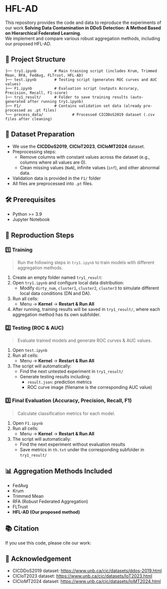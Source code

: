 
# HFL-AD

This repository provides the code and data to reproduce the experiments of our work **Solving Data Contamination in DDoS Detection: A Method Based on Hierarchical Federated Learning**.  
We implement and compare various robust aggregation methods, including our proposed HFL-AD.

## 📂 Project Structure

```
├── try1.ipynb        # Main training script (includes Krum, Trimmed Mean, RFA, FedAvg, FLTrust, HFL-AD)
├── test.ipynb        # Testing script (generates ROC curves and AUC values)
├── F1.ipynb          # Evaluation script (outputs Accuracy, Precision, Recall, F1-score)
├── try1_result/      # Folder to save training results (auto-generated after running try1.ipynb)
├── F1/               # Contains validation set data (already pre-processed as .pt files)
└── process_data/             # Processed CICDDoS2019 dataset (.csv files after cleaning)
```

## 📝 Dataset Preparation

- We use the **CICDDoS2019**, **CICIoT2023**, **CICIoMT2024** dataset.
- Preprocessing steps:
  - Remove columns with constant values across the dataset (e.g., columns where all values are 0).
  - Clean missing values (`NaN`), infinite values (`inf`), and other abnormal data.
- Validation data is provided in the `F1/` folder
- All files are preprocessed into `.pt` files.

## 🛠️ Prerequisites

- Python >= 3.9
- Jupyter Notebook

## 🚀 Reproduction Steps

### 1️⃣ Training

> Run the following steps in `try1.ipynb` to train models with different aggregation methods.

1. Create an empty folder named `try1_result`:
2. Open `try1.ipynb` and configure local data distribution:
   - Modify `dirty_num`, `cluster1`, `cluster2`, `cluster3` to simulate different local data conditions (DN and DA).
3. Run all cells:
   - Menu → **Kernel** → **Restart & Run All**
4. After running, training results will be saved in `try1_result/`, where each aggregation method has its own subfolder.

### 2️⃣ Testing (ROC & AUC)

> Evaluate trained models and generate ROC curves & AUC values.

1. Open `test.ipynb`
2. Run all cells:
   - Menu → **Kernel** → **Restart & Run All**
3. The script will automatically:
   - Find the next untested experiment in `try1_result/`
   - Generate testing results including:
     - `result.json`: prediction metrics
     - ROC curve image (filename is the corresponding AUC value)

### 3️⃣ Final Evaluation (Accuracy, Precision, Recall, F1)

> Calculate classification metrics for each model.

1. Open `F1.ipynb`
2. Run all cells:
   - Menu → **Kernel** → **Restart & Run All**
3. The script will automatically:
   - Find the next experiment without evaluation results
   - Save metrics in `th.txt` under the corresponding subfolder in `try1_result/`

## 📊 Aggregation Methods Included

- FedAvg
- Krum
- Trimmed Mean
- RFA (Robust Federated Aggregation)
- FLTrust
- **HFL-AD (Our proposed method)**



## 📚 Citation

If you use this code, please cite our work:


## 🤝 Acknowledgement

- CICDDoS2019 dataset: https://www.unb.ca/cic/datasets/ddos-2019.html
- CICIoT2023 dataset: https://www.unb.ca/cic/datasets/IoT2023.html
- CICIoMT2024 dataset: https://www.unb.ca/cic/datasets/IoMT2024.html
